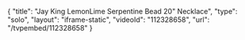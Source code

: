 {
    "title": "Jay King LemonLime Serpentine Bead 20\" Necklace",
    "type": "solo",
    "layout": "iframe-static",
    "videoId": "112328658",
    "url": "\/tvpembed\/112328658"
}